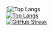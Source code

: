 [![Top Langs](https://avatanplus.com/files/resources/original/59baa864a696815e8121c94a.png)  
[![Top Langs](https://github-readme-stats.vercel.app/api/top-langs/?username=7x7x49&layout=compact)](https://github.com/7x7x49/github-readme-stats)  
[![GitHub Streak](https://github-readme-streak-stats.herokuapp.com/?user=7x7x49)](https://git.io/streak-stats)  
